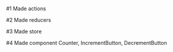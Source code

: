 #1
Made actions

#2
Made reducers

#3
Made store

#4
Made component 
Counter, IncrementButton, DecrementButton